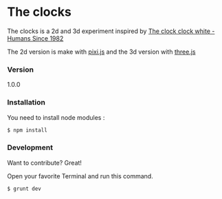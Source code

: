 # The clocks

The clocks is a 2d and 3d experiment inspired by [The clock clock white - Humans Since 1982](http://vimeo.com/52798481)

The 2d version is make with [pixi.js](http://www.pixijs.com/) and the 3d version with [three.js](http://threejs.org/)


### Version
1.0.0

### Installation

You need to install node modules :

```sh
$ npm install
```

### Development

Want to contribute? Great!

Open your favorite Terminal and run this command.

```sh
$ grunt dev
```
